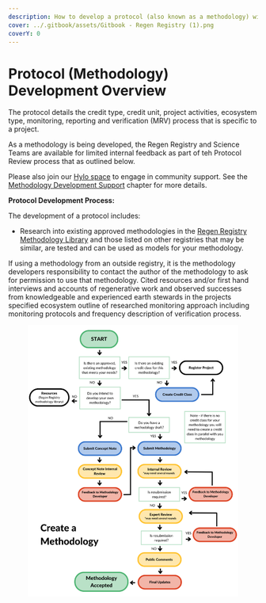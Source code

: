 ```yaml
---
description: How to develop a protocol (also known as a methodology) with Regen Registry
cover: ../.gitbook/assets/Gitbook - Regen Registry (1).png
coverY: 0
---
```


# Protocol (Methodology) Development Overview

The protocol details the credit type, credit unit, project activities, ecosystem type, monitoring, reporting and verification (MRV) process that is specific to a project.&#x20;

As a methodology is being developed, the Regen Registry and Science Teams are available for limited internal feedback as part of teh Protocol Review process that as outlined below. &#x20;

Please also join our [Hylo space](https://www.hylo.com/groups/regen-methodology-development) to engage in community support.  See the [Methodology Development Support](../methodology-development/methodology-development-support.md) chapter for more details.

**Protocol Development Process:**&#x20;

The development of a protocol includes:&#x20;

* Research into existing approved methodologies in the [Regen Registry Methodology Library](https://app.gitbook.com/o/HLlZLPGRtuSIEfuq1a8I/s/H1QmzemVpWDCJv0QlPOj/) and those listed on other registries that may be similar, are tested and can be used as models for your methodology.&#x20;

If using a methodology from an outside registry, it is the methodology developers responsibility to contact the author of the methodology to ask for permission to use that methodology. Cited resources and/or first hand interviews and accounts of regenerative work and observed successes from knowledgeable and experienced earth stewards in the projects specified ecosystem outline of researched monitoring approach including monitoring protocols and frequency description of verification process.

<figure><img src="../.gitbook/assets/Methodology.png" alt=""><figcaption></figcaption></figure>

